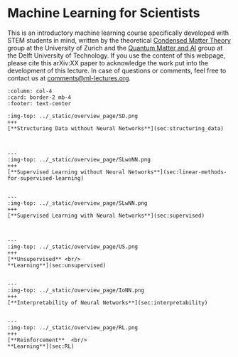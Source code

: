 # Machine Learning for Scientists

This is an introductory machine learning course specifically developed with STEM students in mind,
written by the theoretical [Condensed Matter Theory](https://www.physik.uzh.ch/en/groups/neupert.html) group at the University of Zurich and the [Quantum Matter and AI](https://twitter.com/QMAI_TUDelft) group at the Delft University of Technology. If you use the content of this webpage, please cite this arXiv:XX paper to acknowledge the work put into the development of this lecture. In case of questions or comments, feel free to contact us at [comments@ml-lectures.org](mailto:comments@ml-lectures.org).



````{panels}
:column: col-4
:card: border-2 mb-4
:footer: text-center

:img-top: ../_static/overview_page/SD.png
+++
[**Structuring Data without Neural Networks**](sec:structuring_data)



---
:img-top: ../_static/overview_page/SLwoNN.png
+++
[**Supervised Learning without Neural Networks**](sec:linear-methods-for-supervised-learning)


---
:img-top: ../_static/overview_page/SLwNN.png
+++
[**Supervised Learning with Neural Networks**](sec:supervised)



---
:img-top: ../_static/overview_page/US.png
+++
[**Unsupervised** <br/>
**Learning**](sec:unsupervised)


---
:img-top: ../_static/overview_page/IoNN.png
+++
[**Interpretability of Neural Networks**](sec:interpretability)


---
:img-top: ../_static/overview_page/RL.png
+++
[**Reinforcement**  <br/>
**Learning**](sec:RL)





````